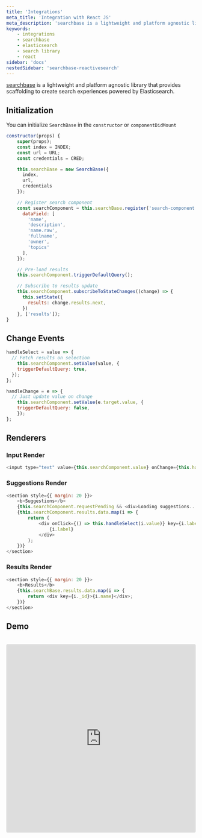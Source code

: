 ```yaml
---
title: 'Integrations'
meta_title: 'Integration with React JS'
meta_description: 'searchbase is a lightweight and platform agnostic library that provides scaffolding to create search experiences powered by Elasticsearch.'
keywords:
    - integrations
    - searchbase
    - elasticsearch
    - search library
    - react
sidebar: 'docs'
nestedSidebar: 'searchbase-reactivesearch'
---
```


[searchbase](https://github.com/appbaseio/searchbox/tree/master/packages/searchbase) is a lightweight and platform agnostic library that provides scaffolding to create search experiences powered by Elasticsearch.

## Initialization

You can initialize `SearchBase` in the `constructor` or `componentDidMount`

```js
constructor(props) {
    super(props);
    const index = INDEX;
    const url = URL;
    const credentials = CRED;

    this.searchBase = new SearchBase({
      index,
      url,
      credentials
    });

    // Register search component
    const searchComponent = this.searchBase.register('search-component', {
      dataField: [
        'name',
        'description',
        'name.raw',
        'fullname',
        'owner',
        'topics'
      ],
    });

    // Pre-load results
    this.searchComponent.triggerDefaultQuery();

    // Subscribe to results update
    this.searchComponent.subscribeToStateChanges((change) => {
      this.setState({
        results: change.results.next,
      })
    }, ['results']);
}
```

## Change Events

```js
handleSelect = value => {
  // Fetch results on selection
	this.searchComponent.setValue(value, {
    triggerDefaultQuery: true,
  });
};

handleChange = e => {
  // Just update value on change
	this.searchComponent.setValue(e.target.value, {
    triggerDefaultQuery: false,
	});
};
```

## Renderers

### Input Render

```js
<input type="text" value={this.searchComponent.value} onChange={this.handleChange} />
```

### Suggestions Render

```js
<section style={{ margin: 20 }}>
	<b>Suggestions</b>
	{this.searchComponent.requestPending && <div>Loading suggestions...</div>}
	{this.searchComponent.results.data.map(i => {
		return (
			<div onClick={() => this.handleSelect(i.value)} key={i.label}>
				{i.label}
			</div>
		);
	})}
</section>
```

### Results Render

```js
<section style={{ margin: 20 }}>
	<b>Results</b>
	{this.searchBase.results.data.map(i => {
		return <div key={i._id}>{i.name}</div>;
	})}
</section>
```

## Demo
<br />

<iframe src="https://codesandbox.io/embed/github/appbaseio/searchbase/tree/master/packages/searchbase/examples/with-react" style="width:100%; height:500px; border:0; border-radius: 4px; overflow:hidden;" sandbox="allow-modals allow-forms allow-popups allow-scripts allow-same-origin"></iframe>
